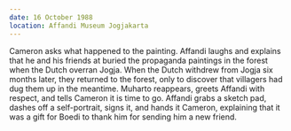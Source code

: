 ```yaml
---
date: 16 October 1988
location: Affandi Museum Jogjakarta
---
```


Cameron asks what happened to the painting. Affandi laughs and explains
that he and his friends at buried the propaganda paintings in the forest
when the Dutch overran Jogja. When the Dutch withdrew from Jogja six
months later, they returned to the forest, only to discover that
villagers had dug them up in the meantime. Muharto reappears, greets
Affandi with respect, and tells Cameron it is time to go. Affandi grabs
a sketch pad, dashes off a self-portrait, signs it, and hands it
Cameron, explaining that it was a gift for Boedi to thank him for
sending him a new friend.